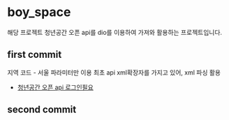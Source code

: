 # boy_space

해당 프로젝트 청년공간 오픈 api를 dio를 이용하여 가져와 활용하는 프로젝트입니다.



## first commit
지역 코드 - 서울 파라미터만 이용
최초 api xml확장자를 가지고 있어, xml 파싱 활용


- [청년공간 오픈 api 로그인필요](https://www.youthcenter.go.kr/opi/openApiSpace.do)

## second commit
